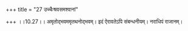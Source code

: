 +++
title = "27 उच्चैःश्रवसमश्वानां"

+++
।।10.27।। अमृतोद्भवममृतथनोद्भवम्। इदं ऐरावतेऽपि संबन्धनीयम्। नराधिपं
राजानम्।

